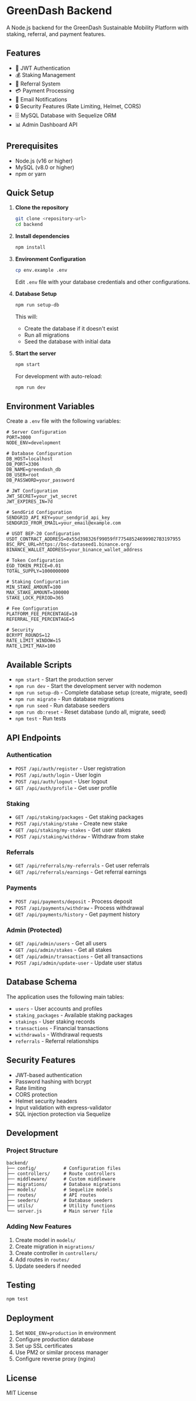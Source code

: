 # GreenDash Backend

A Node.js backend for the GreenDash Sustainable Mobility Platform with staking, referral, and payment features.

## Features

- 🔐 JWT Authentication
- 💰 Staking Management
- 👥 Referral System
- 💳 Payment Processing
- 📧 Email Notifications
- 🔒 Security Features (Rate Limiting, Helmet, CORS)
- 🗄️ MySQL Database with Sequelize ORM
- 📊 Admin Dashboard API

## Prerequisites

- Node.js (v16 or higher)
- MySQL (v8.0 or higher)
- npm or yarn

## Quick Setup

1. **Clone the repository**
   ```bash
   git clone <repository-url>
   cd backend
   ```

2. **Install dependencies**
   ```bash
   npm install
   ```

3. **Environment Configuration**
   ```bash
   cp env.example .env
   ```
   
   Edit `.env` file with your database credentials and other configurations.

4. **Database Setup**
   ```bash
   npm run setup-db
   ```
   
   This will:
   - Create the database if it doesn't exist
   - Run all migrations
   - Seed the database with initial data

5. **Start the server**
   ```bash
   npm start
   ```
   
   For development with auto-reload:
   ```bash
   npm run dev
   ```

## Environment Variables

Create a `.env` file with the following variables:

```env
# Server Configuration
PORT=3000
NODE_ENV=development

# Database Configuration
DB_HOST=localhost
DB_PORT=3306
DB_NAME=greendash_db
DB_USER=root
DB_PASSWORD=your_password

# JWT Configuration
JWT_SECRET=your_jwt_secret
JWT_EXPIRES_IN=7d

# SendGrid Configuration
SENDGRID_API_KEY=your_sendgrid_api_key
SENDGRID_FROM_EMAIL=your_email@example.com

# USDT BEP-20 Configuration
USDT_CONTRACT_ADDRESS=0x55d398326f99059fF775485246999027B3197955
BSC_RPC_URL=https://bsc-dataseed1.binance.org/
BINANCE_WALLET_ADDRESS=your_binance_wallet_address

# Token Configuration
EGD_TOKEN_PRICE=0.01
TOTAL_SUPPLY=1000000000

# Staking Configuration
MIN_STAKE_AMOUNT=100
MAX_STAKE_AMOUNT=100000
STAKE_LOCK_PERIOD=365

# Fee Configuration
PLATFORM_FEE_PERCENTAGE=10
REFERRAL_FEE_PERCENTAGE=5

# Security
BCRYPT_ROUNDS=12
RATE_LIMIT_WINDOW=15
RATE_LIMIT_MAX=100
```

## Available Scripts

- `npm start` - Start the production server
- `npm run dev` - Start the development server with nodemon
- `npm run setup-db` - Complete database setup (create, migrate, seed)
- `npm run migrate` - Run database migrations
- `npm run seed` - Run database seeders
- `npm run db:reset` - Reset database (undo all, migrate, seed)
- `npm test` - Run tests

## API Endpoints

### Authentication
- `POST /api/auth/register` - User registration
- `POST /api/auth/login` - User login
- `POST /api/auth/logout` - User logout
- `GET /api/auth/profile` - Get user profile

### Staking
- `GET /api/staking/packages` - Get staking packages
- `POST /api/staking/stake` - Create new stake
- `GET /api/staking/my-stakes` - Get user stakes
- `POST /api/staking/withdraw` - Withdraw from stake

### Referrals
- `GET /api/referrals/my-referrals` - Get user referrals
- `GET /api/referrals/earnings` - Get referral earnings

### Payments
- `POST /api/payments/deposit` - Process deposit
- `POST /api/payments/withdraw` - Process withdrawal
- `GET /api/payments/history` - Get payment history

### Admin (Protected)
- `GET /api/admin/users` - Get all users
- `GET /api/admin/stakes` - Get all stakes
- `GET /api/admin/transactions` - Get all transactions
- `POST /api/admin/update-user` - Update user status

## Database Schema

The application uses the following main tables:

- `users` - User accounts and profiles
- `staking_packages` - Available staking packages
- `stakings` - User staking records
- `transactions` - Financial transactions
- `withdrawals` - Withdrawal requests
- `referrals` - Referral relationships

## Security Features

- JWT-based authentication
- Password hashing with bcrypt
- Rate limiting
- CORS protection
- Helmet security headers
- Input validation with express-validator
- SQL injection protection via Sequelize

## Development

### Project Structure
```
backend/
├── config/          # Configuration files
├── controllers/     # Route controllers
├── middleware/      # Custom middleware
├── migrations/      # Database migrations
├── models/          # Sequelize models
├── routes/          # API routes
├── seeders/         # Database seeders
├── utils/           # Utility functions
└── server.js        # Main server file
```

### Adding New Features

1. Create model in `models/`
2. Create migration in `migrations/`
3. Create controller in `controllers/`
4. Add routes in `routes/`
5. Update seeders if needed

## Testing

```bash
npm test
```

## Deployment

1. Set `NODE_ENV=production` in environment
2. Configure production database
3. Set up SSL certificates
4. Use PM2 or similar process manager
5. Configure reverse proxy (nginx)

## License

MIT License 